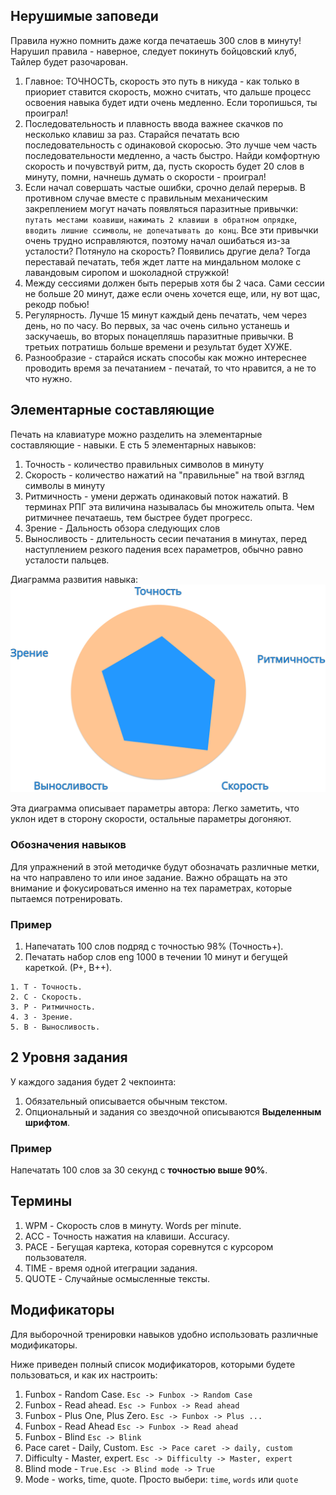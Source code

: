 ## Нерушимые заповеди

Правила нужно помнить даже когда печатаешь 300 слов в минуту! Нарушил правила - наверное, следует покинуть бойцовский клуб, Тайлер будет разочарован.

1. Главное: ТОЧНОСТЬ, скорость это путь в никуда - как только в приориет ставится скорость, можно считать, что дальше процесс освоения навыка будет идти очень медленно. Если торопишься, ты проиграл!
2. Последовательность и плавность ввода важнее скачков по несколько клавиш за раз. Старайся печатать всю последовательность с одинаковой скоросью. Это лучше чем часть последовательности медленно, а часть быстро. Найди комфортную скорость и почувствуй ритм, да, пусть скорость будет 20 слов в минуту, помни, начнешь думать о скорости - проиграл!
3. Если начал совершать частые ошибки, срочно делай перерыв. В противном случае вместе с правильным механическим закреплением могут начать появляться паразитные привычки: `путать местами коавиши`, `нажимать 2 клавиши в обратном опрядке`, `вводить лишние ссимволы`, `не допечатывать до конц`. Все эти привычки очень трудно исправляются, поэтому начал ошибаться из-за усталости? Потянуло на скорость? Появились другие дела? Тогда переставай печатать, тебя ждет латте на миндальном молоке с лавандовым сиропом и шоколадной стружкой!
4. Между сессиями должен быть перерыв хотя бы 2 часа. Сами сессии не больше 20 минут, даже если очень хочется еще, или, ну вот щас, рекодр побью!
5. Регулярность. Лучше 15 минут каждый день печатать, чем через день, но по часу. Во первых, за час очень сильно устанешь и заскучаешь, во вторых понацепляшь паразитные привычки. В третьих потратишь больше времени и результат будет ХУЖЕ.
6. Разнообразие - старайся искать способы как можно интереснее проводить время за печатанием - печатай, то что нравится, а не то что нужно.

## Элементарные составляющие

Печать на клавиатуре можно разделить на элементарные составляющие - навыки.
Е сть 5 элементарных навыков:
1. Точность - количество правильных символов в минуту
2. Скорость - количество нажатий на "правильные" на твой взгляд символы в минуту
3. Ритмичность - умени держать одинаковый поток нажатий. В терминах РПГ эта виличина называлась бы множитель опыта. Чем ритмичнее печатаешь, тем быстрее будет прогресс.
4. Зрение - Дальность обзора следующих слов
5. Выносливость - длительность сесии печатания в минутах, перед наступлением резкого падения всех параметров, обычно равно усталости пальцев.

Диаграмма развития навыка:
![diagram](img/с.png)


Эта диаграмма описывает параметры автора: Легко заметить, что уклон идет в сторону скорости, остальные параметры догоняют.

### Обозначения навыков

Для упражнений в этой методичке будут обозначать различные метки, на что направлено то или иное задание. Важно обращать на это внимание и фокусироваться именно на тех параметрах, которые пытаемся потренировать.

### Пример

1. Напечатать 100 слов подряд с точностью 98% (Точность+).
2. Печатать набор слов eng 1000 в течении 10 минут и бегущей кареткой. (Р+, В++).

```Далее все эти навыки будут сокращены до одной буквы:
1. Т - Точность.
2. С - Скорость.
3. Р - Ритмичность.
4. З - Зрение.
5. В - Выносливость.
```

## 2 Уровня задания
У каждого задания будет 2 чекпоинта:

1. Обязательный описывается обычным текстом.
2. Опциональный и задания со звездочной описываются **Выделенным шрифтом**.

### Пример

Напечатать 100 слов за 30 секунд с **точностью выше 90%**.

## Термины

1. WPM - Скорость слов в минуту. Words per minute.
2. ACC - Точность нажатия на клавиши. Accuracy.
3. PACE - Бегущая картека, которая соревнутся с курсором пользователя.
4. TIME - время одной итеграции задания.
5. QUOTE - Случайные осмысленные тексты.

## Модификаторы

Для выборочной тренировки навыков удобно использовать различные модификаторы.

Ниже приведен полный список модификаторов, которыми будете пользоваться, и как их настроить:

1. Funbox - Random Case. `Esc -> Funbox -> Random Case`
2. Funbox - Read ahead. `Esc -> Funbox -> Read ahead`
3. Funbox - Plus One, Plus Zero. `Esc -> Funbox -> Plus ...`
4. Funbox - Read Ahead `Esc -> Funbox -> Read ahead`
5. Funbox - Blind `Esc -> Blink`
6. Pace caret - Daily, Custom. `Esc -> Pace caret -> daily, custom`
7. Difficulty - Master, expert. `Esc -> Difficulty -> Master, expert`
8. Blind mode - `True.Esc -> Blind mode -> True`
9. Mode - works, time, quote. Просто выбери: `time`, `words` или `quote`
